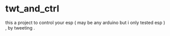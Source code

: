 # twt_and_ctrl

this a project to control your esp ( may be any arduino but i only tested esp ) , by tweeting   . 
